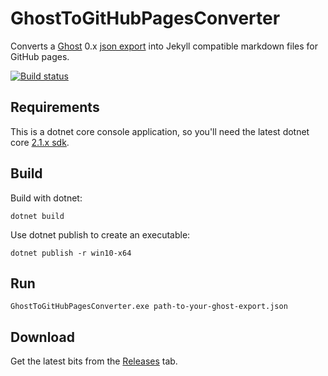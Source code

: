 # GhostToGitHubPagesConverter
Converts a [Ghost](https://ghost.org/) 0.x [json export](https://help.ghost.org/article/13-import-export) into Jekyll compatible markdown files for GitHub pages.

[![Build status](https://ci.appveyor.com/api/projects/status/8p2a63ux1w9iyb2u?svg=true)](https://ci.appveyor.com/project/jrummell/ghosttogithubpagesconverter)

## Requirements

This is a dotnet core console application, so you'll need the latest dotnet core [2.1.x sdk](https://www.microsoft.com/net/download).

## Build

Build with dotnet:

    dotnet build

Use dotnet publish to create an executable:

    dotnet publish -r win10-x64

## Run

    GhostToGitHubPagesConverter.exe path-to-your-ghost-export.json
    
## Download

Get the latest bits from the [Releases](https://github.com/jrummell/GhostToGitHubPagesConverter/releases) tab.

